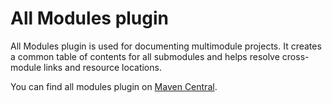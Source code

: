 # All Modules plugin

All Modules plugin is used for documenting multimodule projects. It creates a common table of contents
for all submodules and helps resolve cross-module links and resource locations.

You can find all modules plugin on 
[Maven Central](https://mvnrepository.com/artifact/org.jetbrains.dokka/all-modules-page-plugin).
